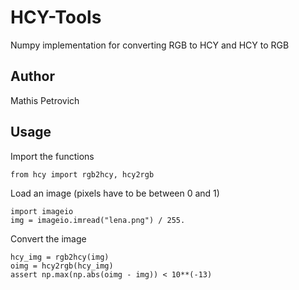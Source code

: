 # HCY-Tools
Numpy implementation for converting RGB to HCY and HCY to RGB

## Author
Mathis Petrovich

## Usage
Import the functions
```python3
from hcy import rgb2hcy, hcy2rgb
```

Load an image (pixels have to be between 0 and 1)
```python3
import imageio
img = imageio.imread("lena.png") / 255.
```

Convert the image
```python3
hcy_img = rgb2hcy(img)
oimg = hcy2rgb(hcy_img)
assert np.max(np.abs(oimg - img)) < 10**(-13)
```
